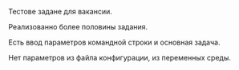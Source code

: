 Тестове задане для вакансии.

Реализованно более половины задания.

Есть ввод параметров командной строки и основная задача.

Нет параметров из файла конфигурации, из переменных среды.
